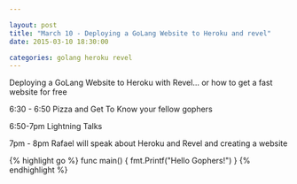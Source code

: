 ```yaml
---

layout: post
title: "March 10 - Deploying a GoLang Website to Heroku and revel"
date: 2015-03-10 18:30:00

categories: golang heroku revel
---
```


Deploying a GoLang Website to Heroku with Revel... or how to get a fast website for free

6:30 - 6:50 Pizza and Get To Know your fellow gophers

6:50-7pm Lightning Talks

7pm - 8pm Rafael will speak about Heroku and Revel and creating a website

{% highlight go %}
func main() {
  fmt.Printf("Hello Gophers!")
}
{% endhighlight %}
